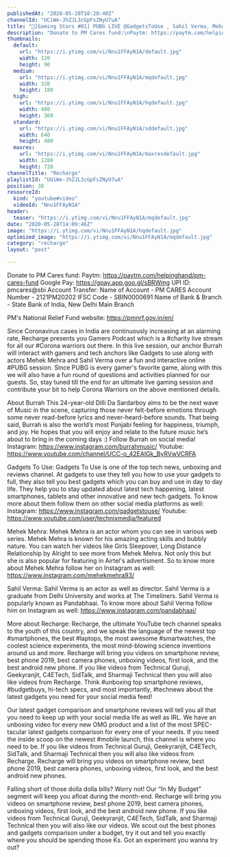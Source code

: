 ```yaml
---
publishedAt: "2020-05-28T10:20:40Z"
channelId: "UCiWe-JhZJL3cGpFsZNyU7uA"
title: "🔴[Gaming Stars #01] PUBG LIVE @GadgetsToUse , Sahil Verma, Mehak Mehra [@Burrah ] pubg mobile live"
description: "Donate to PM Cares fund:\nPaytm: https://paytm.com/helpinghand/pm-cares-fund\nGoogle Pay: https://gpay.app.goo.gl/sBRWmg\nUPI ID: pmcares@sbi\nAccount Transfer: \nName of Account - PM CARES\nAccount Number - 2121PM20202\nIFSC Code - SBIN0000691\nName of Bank & Branch - State Bank of India, New Delhi Main Branch\n\nPM's National Relief Fund website: https://pmnrf.gov.in/en/\n\nSince Coronavirus cases in India are continuously increasing at an alarming rate, Recharge presents you Gamers Podcast which is a #charity live stream for all our #Corona warriors out there. In this live session, our anchor Burrah will interact with gamers and tech anchors like Gadgets to use along with actors Mehek Mehra and Sahil Verma over a fun and interactive online #PUBG session. Since PUBG is every gamer's favorite game, along with this we will also have a fun round of questions and activities planned for our guests. So, stay tuned till the end for an ultimate live gaming session and contribute your bit to help Corona Warriors on the above mentioned details.\n\nAbout Burrah\nThis 24-year-old Dilli Da Sardarboy aims to be the next wave of Music in the scene, capturing those never felt-before emotions through some never read-before lyrics and never-heard-before sounds. That being said, Burrah is also the world’s most Punjabi feeling for happiness, triumph, and joy. He hopes that you will enjoy and relate to the future music he’s about to bring in the coming days :) \nFollow Burrah on social media!\nInstagram: https://www.instagram.com/burrahmusic/\nYoutube: https://www.youtube.com/channel/UCC-o_42EAlGk_ByRVwVCRFA\n\nGadgets To Use: Gadgets To Use is one of the top tech news, unboxing and reviews channel. At gadgets to use they tell you how to use your gadgets to full, they also tell you best gadgets which you can buy and use in day to day life. They help you to stay updated about latest tech happening, latest smartphones, tablets and other innovative and new tech gadgets. To know more about them follow them on other social media platforms as well: Instagram: https://www.instagram.com/gadgetstouse/ Youtube: https://www.youtube.com/user/technixmedia/featured\n\nMehek Mehra: Mehek Mehra is an actor whom you can see in various web series. Mehek Mehra is known for his amazing acting skills and bubbly nature. You can watch her videos like Girls Sleepover, Long Distance Relationship by Alright to see more from Mehek Mehra. Not only this but she is also popular for featuring in Airtel's advertisment. So to know more about Mehek Mehra follow her on Instagram as well: https://www.instagram.com/mehekmehra93/\n\nSahil Verma: Sahil Verma is an actor as well as director. Sahil Verma is a graduate from Delhi University and works at The Timeliners. Sahil Verma is popularly known as Pandabhaai. To know more about Sahil Verma follow him on Instagram as well: https://www.instagram.com/pandabhaai/\n\nMore about Recharge: Recharge, the ultimate YouTube tech channel speaks to the youth of this country, and we speak the language of the newest top #smartphones, the best #laptops, the most awesome #smartwatches, the coolest science experiments, the most mind-blowing science inventions around us and more. Recharge will bring you videos on smartphone review, best phone 2019, best camera phones, unboxing videos, first look, and the best android new phone. If you like videos from Technical Guruji, Geekyranjit, C4ETech, SidTalk, and Sharmaji Technical then you will also like videos from Recharge. Think #unboxing top smartphone reviews, #budgetbuys, hi-tech specs, and most importantly, #technews about the latest gadgets you need for your social media feed!\n\nOur latest gadget comparison and smartphone reviews will tell you all that you need to keep up with your social media life as well as IRL. We have an unboxing video for every new OMG product and a list of the most SPEC-tacular latest gadgets comparison for every one of your needs. If you need the inside scoop on the newest #mobile launch, this channel is where you need to be. If you like videos from Technical Guruji, Geekyranjit, C4ETech, SidTalk, and Sharmaji Technical then you will also like videos from Recharge. Recharge will bring you videos on smartphone review, best phone 2019, best camera phones, unboxing videos, first look, and the best android new phones. \n\nFalling short of those dolla dolla bills? Worry not! Our “In My Budget” segment will keep you afloat during the month-end. Recharge will bring you videos on smartphone review, best phone 2019, best camera phones, unboxing videos, first look, and the best android new phone. If you like videos from Technical Guruji, Geekyranjit, C4ETech, SidTalk, and Sharmaji Technical then you will also like our videos. We scout out the best phones and gadgets comparison under a budget, try it out and tell you exactly where you should be spending those Ks. Got an experiment you wanna try out?"
thumbnails:
  default:
    url: "https://i.ytimg.com/vi/Nnu1FFAyN1A/default.jpg"
    width: 120
    height: 90
  medium:
    url: "https://i.ytimg.com/vi/Nnu1FFAyN1A/mqdefault.jpg"
    width: 320
    height: 180
  high:
    url: "https://i.ytimg.com/vi/Nnu1FFAyN1A/hqdefault.jpg"
    width: 480
    height: 360
  standard:
    url: "https://i.ytimg.com/vi/Nnu1FFAyN1A/sddefault.jpg"
    width: 640
    height: 480
  maxres:
    url: "https://i.ytimg.com/vi/Nnu1FFAyN1A/maxresdefault.jpg"
    width: 1280
    height: 720
channelTitle: "Recharge"
playlistId: "UUiWe-JhZJL3cGpFsZNyU7uA"
position: 38
resourceId:
  kind: "youtube#video"
  videoId: "Nnu1FFAyN1A"
header:
  teaser: "https://i.ytimg.com/vi/Nnu1FFAyN1A/mqdefault.jpg"
date: "2020-05-28T14:09:46Z"
image: "https://i.ytimg.com/vi/Nnu1FFAyN1A/hqdefault.jpg"
optimized_image: "https://i.ytimg.com/vi/Nnu1FFAyN1A/mqdefault.jpg"
category: "recharge"
layout: "post"

---
```

Donate to PM Cares fund:
Paytm: https://paytm.com/helpinghand/pm-cares-fund
Google Pay: https://gpay.app.goo.gl/sBRWmg
UPI ID: pmcares@sbi
Account Transfer: 
Name of Account - PM CARES
Account Number - 2121PM20202
IFSC Code - SBIN0000691
Name of Bank & Branch - State Bank of India, New Delhi Main Branch

PM's National Relief Fund website: https://pmnrf.gov.in/en/

Since Coronavirus cases in India are continuously increasing at an alarming rate, Recharge presents you Gamers Podcast which is a #charity live stream for all our #Corona warriors out there. In this live session, our anchor Burrah will interact with gamers and tech anchors like Gadgets to use along with actors Mehek Mehra and Sahil Verma over a fun and interactive online #PUBG session. Since PUBG is every gamer's favorite game, along with this we will also have a fun round of questions and activities planned for our guests. So, stay tuned till the end for an ultimate live gaming session and contribute your bit to help Corona Warriors on the above mentioned details.

About Burrah
This 24-year-old Dilli Da Sardarboy aims to be the next wave of Music in the scene, capturing those never felt-before emotions through some never read-before lyrics and never-heard-before sounds. That being said, Burrah is also the world’s most Punjabi feeling for happiness, triumph, and joy. He hopes that you will enjoy and relate to the future music he’s about to bring in the coming days :) 
Follow Burrah on social media!
Instagram: https://www.instagram.com/burrahmusic/
Youtube: https://www.youtube.com/channel/UCC-o_42EAlGk_ByRVwVCRFA

Gadgets To Use: Gadgets To Use is one of the top tech news, unboxing and reviews channel. At gadgets to use they tell you how to use your gadgets to full, they also tell you best gadgets which you can buy and use in day to day life. They help you to stay updated about latest tech happening, latest smartphones, tablets and other innovative and new tech gadgets. To know more about them follow them on other social media platforms as well: Instagram: https://www.instagram.com/gadgetstouse/ Youtube: https://www.youtube.com/user/technixmedia/featured

Mehek Mehra: Mehek Mehra is an actor whom you can see in various web series. Mehek Mehra is known for his amazing acting skills and bubbly nature. You can watch her videos like Girls Sleepover, Long Distance Relationship by Alright to see more from Mehek Mehra. Not only this but she is also popular for featuring in Airtel's advertisment. So to know more about Mehek Mehra follow her on Instagram as well: https://www.instagram.com/mehekmehra93/

Sahil Verma: Sahil Verma is an actor as well as director. Sahil Verma is a graduate from Delhi University and works at The Timeliners. Sahil Verma is popularly known as Pandabhaai. To know more about Sahil Verma follow him on Instagram as well: https://www.instagram.com/pandabhaai/

More about Recharge: Recharge, the ultimate YouTube tech channel speaks to the youth of this country, and we speak the language of the newest top #smartphones, the best #laptops, the most awesome #smartwatches, the coolest science experiments, the most mind-blowing science inventions around us and more. Recharge will bring you videos on smartphone review, best phone 2019, best camera phones, unboxing videos, first look, and the best android new phone. If you like videos from Technical Guruji, Geekyranjit, C4ETech, SidTalk, and Sharmaji Technical then you will also like videos from Recharge. Think #unboxing top smartphone reviews, #budgetbuys, hi-tech specs, and most importantly, #technews about the latest gadgets you need for your social media feed!

Our latest gadget comparison and smartphone reviews will tell you all that you need to keep up with your social media life as well as IRL. We have an unboxing video for every new OMG product and a list of the most SPEC-tacular latest gadgets comparison for every one of your needs. If you need the inside scoop on the newest #mobile launch, this channel is where you need to be. If you like videos from Technical Guruji, Geekyranjit, C4ETech, SidTalk, and Sharmaji Technical then you will also like videos from Recharge. Recharge will bring you videos on smartphone review, best phone 2019, best camera phones, unboxing videos, first look, and the best android new phones. 

Falling short of those dolla dolla bills? Worry not! Our “In My Budget” segment will keep you afloat during the month-end. Recharge will bring you videos on smartphone review, best phone 2019, best camera phones, unboxing videos, first look, and the best android new phone. If you like videos from Technical Guruji, Geekyranjit, C4ETech, SidTalk, and Sharmaji Technical then you will also like our videos. We scout out the best phones and gadgets comparison under a budget, try it out and tell you exactly where you should be spending those Ks. Got an experiment you wanna try out?
